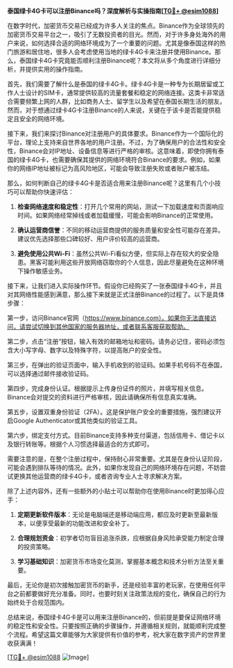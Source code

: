 **泰国绿卡4G卡可以注册Binance吗？深度解析与实操指南[[TG💪+ @esim1088](https://t.me/s/esim1088)]**

在数字时代，加密货币交易已经成为许多人关注的焦点。Binance作为全球领先的加密货币交易平台之一，吸引了无数投资者的目光。然而，对于许多身处海外的用户来说，如何选择合适的网络环境成为了一个重要的问题。尤其是像泰国这样的热门旅游和居住地，很多人会考虑使用当地的绿卡4G卡来注册并使用Binance。那么，泰国绿卡4G卡究竟能否顺利注册Binance呢？本文将从多个角度进行详细分析，并提供实用的操作指南。

首先，我们需要了解什么是泰国的绿卡4G卡。绿卡4G卡是一种专为长期居留或工作人士设计的SIM卡，通常提供较高的流量套餐和稳定的网络连接。这类卡非常适合需要频繁上网的人群，比如商务人士、留学生以及希望在泰国长期生活的朋友。然而，对于想通过绿卡4G卡注册Binance的人来说，关键在于该卡是否能提供稳定且安全的网络环境。

接下来，我们来探讨Binance对注册用户的具体要求。Binance作为一个国际化的平台，理论上支持来自世界各地的用户注册。不过，为了确保用户的合法性和安全性，Binance会对IP地址、设备信息等进行严格的审核。这意味着，即使你拥有泰国的绿卡4G卡，也需要确保其提供的网络环境符合Binance的要求。例如，如果你的网络IP地址被标记为高风险地区，可能会导致注册失败或者账户被冻结。

那么，如何判断自己的绿卡4G卡是否适合用来注册Binance呢？这里有几个小技巧可以帮助你快速评估：

1. **检查网络速度和稳定性**：打开几个常用的网站，测试一下加载速度和页面响应时间。如果网络经常掉线或者加载缓慢，可能会影响Binance的正常使用。
   
2. **确认运营商信誉**：不同的移动运营商提供的服务质量和安全性可能存在差异。建议优先选择那些口碑较好、用户评价较高的运营商。

3. **避免使用公共Wi-Fi**：虽然公共Wi-Fi看似方便，但实际上存在较大的安全隐患。黑客可能利用这些开放网络窃取你的个人信息，因此尽量避免在这种环境下操作敏感业务。

接下来，让我们进入实际操作环节。假设你已经购买了一张泰国绿卡4G卡，并且对其网络性能感到满意，那么接下来就是正式注册Binance的过程了。以下是具体步骤：

第一步，访问Binance官网（https://www.binance.com）。如果你无法直接访问，请尝试切换到其他国家的服务器地址，或者联系客服获取帮助。

第二步，点击“注册”按钮，输入有效的邮箱地址和密码。请务必记住，密码必须包含大小写字母、数字以及特殊字符，以提高账户的安全性。

第三步，在弹出的验证页面中，输入手机收到的验证码。如果手机号码不在泰国，可以选择通过邮件接收验证码。

第四步，完成身份认证。根据提示上传身份证件的照片，并填写相关信息。Binance会对提交的资料进行严格审核，因此请确保所有信息真实准确。

第五步，设置双重身份验证（2FA）。这是保护账户安全的重要措施，强烈建议开启Google Authenticator或其他类似的验证工具。

第六步，绑定支付方式。目前Binance支持多种支付渠道，包括信用卡、借记卡以及银行转账等。根据个人习惯选择最适合的方式即可。

需要注意的是，在整个注册过程中，保持耐心非常重要。尤其是在身份认证阶段，可能会遇到排队等待的情况。此外，如果你发现自己的网络环境存在问题，不妨尝试更换其他运营商的绿卡4G卡，或者咨询专业人士寻求解决方案。

除了上述内容外，还有一些额外的小贴士可以帮助你在使用Binance时更加得心应手：

1. **定期更新软件版本**：无论是电脑端还是移动端应用，都应及时更新至最新版本，以便享受最新的功能改进和安全补丁。

2. **合理规划资金**：初学者切勿盲目追涨杀跌，应根据自身风险承受能力制定合理的投资策略。

3. **学习基础知识**：加密货币市场变化莫测，掌握基本概念和技术分析方法至关重要。

最后，无论你是初次接触加密货币的新手，还是经验丰富的老玩家，在使用任何平台之前都要做好充分准备。同时，也要时刻关注政策法规的变化，确保自己的行为始终处于合规范围内。

总结来说，泰国绿卡4G卡是可以用来注册Binance的，但前提是要保证网络环境的稳定性和安全性。只要按照正确的步骤操作，并遵循相关规则，就能顺利完成整个流程。希望这篇文章能够为大家提供有价值的参考，祝大家在数字资产的世界里收获满满！

[[TG💪+ @esim1088](https://t.me/s/esim1088) ![Image](https://i.postimg.cc/4NQfJmqS/Snipaste-2025-05-13-00-14-12.png)]